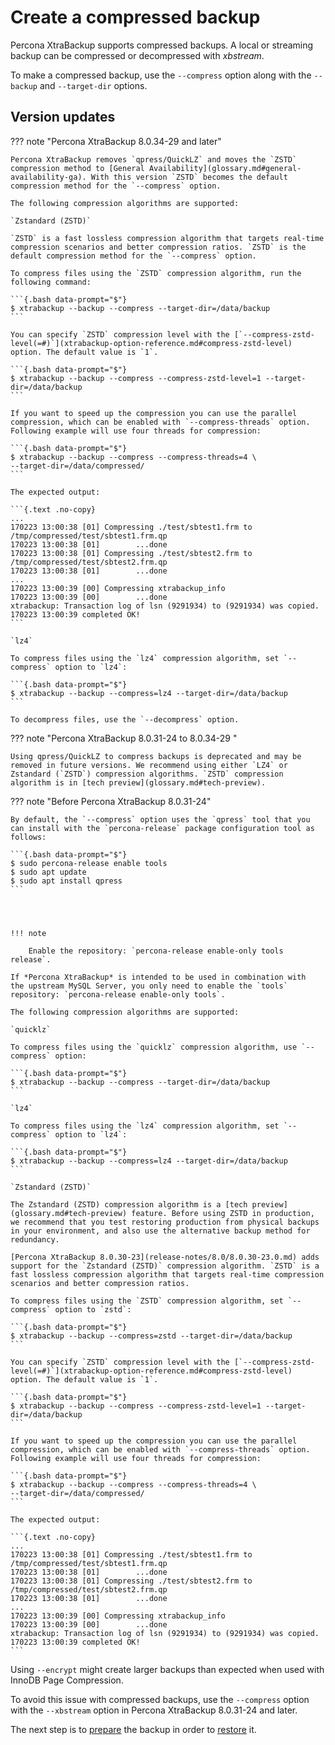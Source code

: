 # Create a compressed backup

Percona XtraBackup supports compressed backups. A local or streaming backup can be compressed or decompressed with *xbstream*.

To make a compressed backup, use the `--compress` option along with the `--backup` and `--target-dir` options. 

## Version updates

??? note "Percona XtraBackup 8.0.34-29 and later"

    Percona XtraBackup removes `qpress/QuickLZ` and moves the `ZSTD` compression method to [General Availability](glossary.md#general-availability-ga). With this version `ZSTD` becomes the default compression method for the `--compress` option.

    The following compression algorithms are supported:

    `Zstandard (ZSTD)`

    `ZSTD` is a fast lossless compression algorithm that targets real-time compression scenarios and better compression ratios. `ZSTD` is the default compression method for the `--compress` option.
    
    To compress files using the `ZSTD` compression algorithm, run the following command:

    ```{.bash data-prompt="$"}
    $ xtrabackup --backup --compress --target-dir=/data/backup
    ```
   
    You can specify `ZSTD` compression level with the [`--compress-zstd-level(=#)`](xtrabackup-option-reference.md#compress-zstd-level) option. The default value is `1`.

    ```{.bash data-prompt="$"}
    $ xtrabackup --backup --compress --compress-zstd-level=1 --target-dir=/data/backup
    ```

    If you want to speed up the compression you can use the parallel
    compression, which can be enabled with `--compress-threads` option.
    Following example will use four threads for compression:

    ```{.bash data-prompt="$"}
    $ xtrabackup --backup --compress --compress-threads=4 \
    --target-dir=/data/compressed/
    ```

    The expected output:

    ```{.text .no-copy}
    ...
    170223 13:00:38 [01] Compressing ./test/sbtest1.frm to /tmp/compressed/test/sbtest1.frm.qp
    170223 13:00:38 [01]        ...done
    170223 13:00:38 [01] Compressing ./test/sbtest2.frm to /tmp/compressed/test/sbtest2.frm.qp
    170223 13:00:38 [01]        ...done
    ...
    170223 13:00:39 [00] Compressing xtrabackup_info
    170223 13:00:39 [00]        ...done
    xtrabackup: Transaction log of lsn (9291934) to (9291934) was copied.
    170223 13:00:39 completed OK!
    ```

    `lz4`

    To compress files using the `lz4` compression algorithm, set `--compress` option to `lz4`:

    ```{.bash data-prompt="$"}
    $ xtrabackup --backup --compress=lz4 --target-dir=/data/backup
    ```
    
    To decompress files, use the `--decompress` option. 

??? note "Percona XtraBackup 8.0.31-24 to 8.0.34-29 "

    Using qpress/QuickLZ to compress backups is deprecated and may be removed in future versions. We recommend using either `LZ4` or Zstandard (`ZSTD`) compression algorithms. `ZSTD` compression algorithm is in [tech preview](glossary.md#tech-preview). 

??? note "Before Percona XtraBackup 8.0.31-24"

    By default, the `--compress` option uses the `qpress` tool that you can install with the `percona-release` package configuration tool as follows:

    ```{.bash data-prompt="$"}
    $ sudo percona-release enable tools
    $ sudo apt update
    $ sudo apt install qpress
    ```




    !!! note
   
        Enable the repository: `percona-release enable-only tools release`.

    If *Percona XtraBackup* is intended to be used in combination with
    the upstream MySQL Server, you only need to enable the `tools`
    repository: `percona-release enable-only tools`.

    The following compression algorithms are supported:

    `quicklz`

    To compress files using the `quicklz` compression algorithm, use `--compress` option:

    ```{.bash data-prompt="$"}
    $ xtrabackup --backup --compress --target-dir=/data/backup
    ```

    `lz4`

    To compress files using the `lz4` compression algorithm, set `--compress` option to `lz4`:

    ```{.bash data-prompt="$"}
    $ xtrabackup --backup --compress=lz4 --target-dir=/data/backup
    ```

    `Zstandard (ZSTD)`

    The Zstandard (ZSTD) compression algorithm is a [tech preview](glossary.md#tech-preview) feature. Before using ZSTD in production, we recommend that you test restoring production from physical backups in your environment, and also use the alternative backup method for redundancy.

    [Percona XtraBackup 8.0.30-23](release-notes/8.0/8.0.30-23.0.md) adds support for the `Zstandard (ZSTD)` compression algorithm. `ZSTD` is a fast lossless compression algorithm that targets real-time compression scenarios and better compression ratios. 
    
    To compress files using the `ZSTD` compression algorithm, set `--compress` option to `zstd`:

    ```{.bash data-prompt="$"}
    $ xtrabackup --backup --compress=zstd --target-dir=/data/backup
    ```
   
    You can specify `ZSTD` compression level with the [`--compress-zstd-level(=#)`](xtrabackup-option-reference.md#compress-zstd-level) option. The default value is `1`.

    ```{.bash data-prompt="$"}
    $ xtrabackup --backup --compress --compress-zstd-level=1 --target-dir=/data/backup
    ```

    If you want to speed up the compression you can use the parallel
    compression, which can be enabled with `--compress-threads` option.
    Following example will use four threads for compression:

    ```{.bash data-prompt="$"}
    $ xtrabackup --backup --compress --compress-threads=4 \
    --target-dir=/data/compressed/
    ```
    
    The expected output:
    
    ```{.text .no-copy}
    ...
    170223 13:00:38 [01] Compressing ./test/sbtest1.frm to /tmp/compressed/test/sbtest1.frm.qp
    170223 13:00:38 [01]        ...done
    170223 13:00:38 [01] Compressing ./test/sbtest2.frm to /tmp/compressed/test/sbtest2.frm.qp
    170223 13:00:38 [01]        ...done
    ...
    170223 13:00:39 [00] Compressing xtrabackup_info
    170223 13:00:39 [00]        ...done
    xtrabackup: Transaction log of lsn (9291934) to (9291934) was copied.
    170223 13:00:39 completed OK!
    ```   

Using `--encrypt` might create larger backups than expected when used with InnoDB Page Compression.

To avoid this issue with compressed backups, use the `--compress` option with the `--xbstream` option in Percona XtraBackup 8.0.31-24 and later.

The next step is to [prepare](prepare-compressed-backup.md) the backup in order to [restore](restore-a-backup.md) it. 


